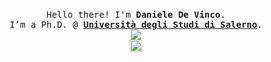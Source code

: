 <p align="center">
    <br>
    <samp>
        Hello there! I'm <b><a>Daniele De Vinco</a></b>.
        <br> I’m a Ph.D.  @ <b><a href="https://www.unisa.it/"> Università degli Studi di Salerno</a></b>.
        <br>
    </samp>
    <img align="middle"
        src="https://github-readme-stats.vercel.app/api?username=ddevin96&show_icons=true&hide_title=true" />
    <br>
    <a href="mailto:ddevinco@unisa.it" title="mail me"><img style="height:20px" src="https://img.shields.io/badge/gmail-%23D14836.svg?&style=for-the-badge&logo=gmail&logoColor=white"></a> 
</p>
